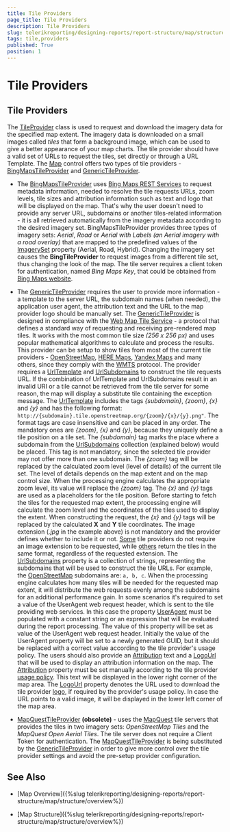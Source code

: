 ```yaml
---
title: Tile Providers
page_title: Tile Providers 
description: Tile Providers
slug: telerikreporting/designing-reports/report-structure/map/structure/tile-providers
tags: tile,providers
published: True
position: 1
---
```


# Tile Providers

## Tile Providers

The [TileProvider](/reporting/api/Telerik.Reporting.TileProvider) class is used to request and download the imagery data for the specified map extent. The imagery data is downloaded on a small images called *tiles* that form a background image, which can be used to give a better appearance of your map charts. The tile provider should have a valid set of URLs to request the tiles, set directly or through a URL Template. The [Map](/reporting/api/Telerik.Reporting.Map) control offers two types of tile providers - [BingMapsTileProvider](/reporting/api/Telerik.Reporting.BingMapsTileProvider) and [GenericTileProvider](/reporting/api/Telerik.Reporting.GenericTileProvider). 

* The [BingMapsTileProvider](/reporting/api/Telerik.Reporting.BingMapsTileProvider) uses [Bing Maps REST Services](http://msdn.microsoft.com/en-us/library/ff701713.aspx) to request metadata information, needed to resolve the tile requests URLs, zoom levels, tile sizes and attribution information such as text and logo that will be displayed on the map. That's why the user doesn't need to provide any server URL, subdomains or another tiles-related information - it is all retrieved automatically from the imagery metadata according to the desired imagery set. BingMapsTileProvider provides three types of imagery sets: *Aerial*, *Road* or *Aerial with Labels (an Aerial imagery with a road overlay)* that are mapped to the predefined values of the [ImagerySet](/reporting/api/Telerik.Reporting.ImagerySet) property (Aerial, Road, Hybrid). Changing the imagery set causes the __BingTileProvider__ to request images from a different tile set, thus changing the look of the map. The tile server requires a client token for authentication, named *Bing Maps Key*, that could be obtained from [Bing Maps website](http://www.microsoft.com/maps/create-a-bing-maps-key.aspx). 

* The [GenericTileProvider](/reporting/api/Telerik.Reporting.GenericTileProvider) requires the user to provide more information - a template to the server URL, the subdomain names (when needed), the application user agent, the attribution text and the URL to the map provider logo should be manually set. The [GenericTileProvider](/reporting/api/Telerik.Reporting.GenericTileProvider) is designed in compliance with the [Web Map Tile Service](http://en.wikipedia.org/wiki/Web_Map_Tile_Service) - a protocol that defines a standard way of requesting and receiving pre-rendered map tiles. It works with the most common tile size *(256 x 256 px)* and uses popular mathematical algorithms to calculate and process the results. This provider can be setup to show tiles from most of the current tile providers - [OpenStreetMap](http://www.openstreetmap.org), [HERE Maps](http://here.com/), [Yandex Maps](http://maps.yandex.com) and many others, since they comply with the [WMTS](http://en.wikipedia.org/wiki/Web_Map_Tile_Service) protocol. The provider requires a [UrlTemplate](/reporting/api/Telerik.Reporting.GenericTileProvider#Telerik_Reporting_GenericTileProvider_UrlTemplate) and        [UrlSubdomains](/reporting/api/Telerik.Reporting.GenericTileProvider#Telerik_Reporting_GenericTileProvider_UrlSubdomains) to construct the tile requests URL. If the combination of UrlTemplate and UrlSubdomains result in an invalid URI or a tile cannot be retrieved from the tile server for some reason, the map will display a substitute tile containing the exception message. The [UrlTemplate](/reporting/api/Telerik.Reporting.GenericTileProvider#Telerik_Reporting_GenericTileProvider_UrlTemplate) includes the tags *{subdomain}*, *{zoom}*, *{x}* and *{y}* and has the following format:       `http://{subdomain}.tile.openstreetmap.org/{zoom}/{x}/{y}.png"`. The format tags are case insensitive and can be placed in any order. The mandatory ones are *{zoom}*, *{x}* and *{y}*, because they uniquely define a tile position on a tile set. The *{subdomain}* tag marks the place where a subdomain from the [UrlSubdomains](/reporting/api/Telerik.Reporting.GenericTileProvider#Telerik_Reporting_GenericTileProvider_UrlSubdomains) collection (explained below) would be placed. This tag is not mandatory, since the selected tile provider may not offer more than one subdomain. The *{zoom}* tag will be replaced by the calculated zoom level (level of details) of the current tile set. The level of details depends on the map extent and on the map control size. When the processing engine calculates the appropriate zoom level, its value will replace the *{zoom}* tag. The *{x}* and *{y}* tags are used as a placeholders for the tile position. Before starting to fetch the tiles for the requested map extent, the processing engine will calculate the zoom level and the coordinates of the tiles used to display the extent. When constructing the request, the *{x}* and *{y}* tags will be replaced by the calculated __X__ and __Y__ tile coordinates. The image extension (*.jpg* in the example above) is not mandatory and the provider defines whether to include it or not. [Some](http://maptile.maps.svc.ovi.com/maptiler/maptile/newest/normal.day/2/2/1/256/png8) tile providers do not require an image extension to be requested, while [others](http://otile2.mqcdn.com/tiles/1.0.0/map/2/2/1.gif) return the tiles in the same format, regardless of the requested extension. The [UrlSubdomains](/reporting/api/Telerik.Reporting.GenericTileProvider#Telerik_Reporting_GenericTileProvider_UrlSubdomains) property is a collection of strings, representing the subdomains that will be used to construct the tile URLs. For example, the [OpenStreetMap](http://www.openstreetmap.com/) subdomains are: `a, b, c`. When the processing engine calculates how many tiles will be needed for the requested map extent, it will distribute the web requests evenly among the subdomains for an additional performance gain. In some scenarios it's required to set a value of the UserAgent web request header, which is sent to the tile providing web services. In this case the property [UserAgent](/reporting/api/Telerik.Reporting.GenericTileProvider#Telerik_Reporting_GenericTileProvider_UserAgent) must be populated with a constant string or an expression that will be evaluated during the report processing. The value of this property will be set as value of the UserAgent web request header. Initially the value of the UserAgent property will be set to a newly generated GUID, but it should be replaced with a correct value according to the tile provider's usage policy. The users should also provide an [Attribution](/reporting/api/Telerik.Reporting.GenericTileProvider#Telerik_Reporting_GenericTileProvider_Attribution) text and a [LogoUrl](/reporting/api/Telerik.Reporting.GenericTileProvider#Telerik_Reporting_GenericTileProvider_LogoUrl) that will be used to display an attribution information on the map. The [Attribution](/reporting/api/Telerik.Reporting.GenericTileProvider#Telerik_Reporting_GenericTileProvider_Attribution) property must be set manually according to the tile provider [usage policy](http://wiki.openstreetmap.org/wiki/Legal_FAQ). This text will be displayed in the lower right corner of the map area. The [LogoUrl](/reporting/api/Telerik.Reporting.GenericTileProvider#Telerik_Reporting_GenericTileProvider_LogoUrl) property denotes the URL used to download the tile provider [logo](http://wiki.openstreetmap.org/w/images/thumb/7/79/Public-images-osm_logo.svg/32px-Public-images-osm_logo.svg.png), if required by the provider's usage policy. In case the URL points to a valid image, it will be displayed in the lower left corner of the map area. 

* [MapQuestTileProvider](/reporting/api/Telerik.Reporting.MapQuestTileProvider) __(obsolete)__ - uses the [MapQuest](http://www.mapquest.com/) tile servers that provides the tiles in two imagery sets: *OpenStreetMap Tiles* and the *MapQuest Open Aerial Tiles*. The tile server does not require a Client Token for authentication. The [MapQuestTileProvider](/reporting/api/Telerik.Reporting.MapQuestTileProvider) is being substituted by the [GenericTileProvider](/reporting/api/Telerik.Reporting.GenericTileProvider) in order to give more control over the tile provider settings and avoid the pre-setup provider configuration. 

## See Also

* [Map Overview]({%slug telerikreporting/designing-reports/report-structure/map/structure/overview%})

* [Map Structure]({%slug telerikreporting/designing-reports/report-structure/map/structure/overview%})
